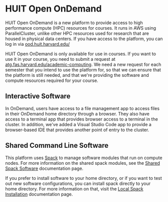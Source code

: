 # HUIT Open OnDemand

HUIT Open OnDemand is a new platform to provide access to high performance compute (HPC) resources for courses. It runs in AWS using ParallelCluster, unlike other HPC resources used for research that are housed in physical data centers. If you have access to the platform, you can log in via [ood.huit.harvard.edu/](https://ood.huit.harvard.edu/)

HUIT Open OnDemand is only available for use in courses. If you want to use it in your course, you need to submit a request at [atg.fas.harvard.edu/academic-computing](https://atg.fas.harvard.edu/academic-computing). We need a new request for each semester that you intend to use the platform for, so that we can ensure that the platform is still needed, and that we're providing the software and compute resources required for your course.

## Interactive Software

In OnDemand, users have access to a file management app to access files in their OnDemand home directory through a browser. They also have access to a terminal app that provides browser access to a terminal in the cluster. In addition, we've added a Visual Studio Code app to provide a browser-based IDE that provides another point of entry to the cluster.

## Shared Command Line Software

This platform uses [Spack](https://spack.readthedocs.io/en/latest/index.html) to manage software modules that run on compute nodes. For more information on the shared spack modules, see the [Shared Spack Software](spack-shared-software.md) documentation page.

If you prefer to install software to your home directory, or if you want to test out new software configurations, you can install spack directly to your home directory. For more information on that, visit the [Local Spack Installation](spack-local.md) documentation page.
